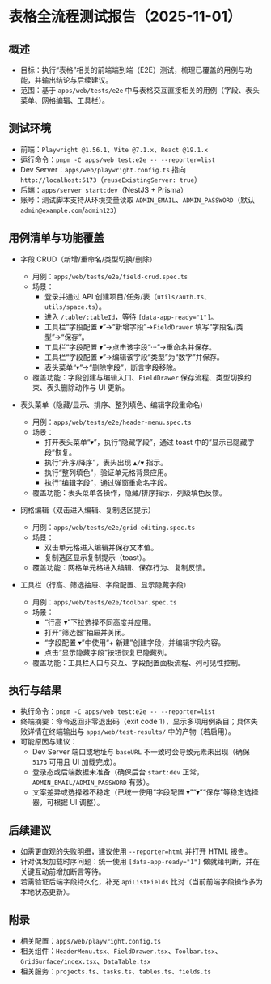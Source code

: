 # 表格全流程测试报告（2025-11-01）

## 概述
- 目标：执行“表格”相关的前端端到端（E2E）测试，梳理已覆盖的用例与功能，并输出结论与后续建议。
- 范围：基于 `apps/web/tests/e2e` 中与表格交互直接相关的用例（字段、表头菜单、网格编辑、工具栏）。

## 测试环境
- 前端：`Playwright @1.56.1`、`Vite @7.1.x`、`React @19.1.x`
- 运行命令：`pnpm -C apps/web test:e2e -- --reporter=list`
- Dev Server：`apps/web/playwright.config.ts` 指向 `http://localhost:5173`（`reuseExistingServer: true`）
- 后端：`apps/server start:dev`（NestJS + Prisma）
- 账号：测试脚本支持从环境变量读取 `ADMIN_EMAIL`、`ADMIN_PASSWORD`（默认 `admin@example.com`/`admin123`）

## 用例清单与功能覆盖
- 字段 CRUD（新增/重命名/类型切换/删除）
  - 用例：`apps/web/tests/e2e/field-crud.spec.ts`
  - 场景：
    - 登录并通过 API 创建项目/任务/表（`utils/auth.ts`、`utils/space.ts`）。
    - 进入 `/table/:tableId`，等待 `[data-app-ready="1"]`。
    - 工具栏“字段配置 ▾”→“新增字段”→`FieldDrawer` 填写“字段名/类型”→“保存”。
    - 工具栏“字段配置 ▾”→点击该字段“···”→重命名并保存。
    - 工具栏“字段配置 ▾”→编辑该字段“类型”为“数字”并保存。
    - 表头菜单“▾”→“删除字段”，断言字段移除。
  - 覆盖功能：字段创建与编辑入口、`FieldDrawer` 保存流程、类型切换约束、表头删除动作与 UI 更新。

- 表头菜单（隐藏/显示、排序、整列填色、编辑字段重命名）
  - 用例：`apps/web/tests/e2e/header-menu.spec.ts`
  - 场景：
    - 打开表头菜单“▾”，执行“隐藏字段”，通过 toast 中的“显示已隐藏字段”恢复。
    - 执行“升序/降序”，表头出现 `▲/▼` 指示。
    - 执行“整列填色”，验证单元格背景应用。
    - 执行“编辑字段”，通过弹窗重命名字段。
  - 覆盖功能：表头菜单各操作，隐藏/排序指示，列级填色反馈。

- 网格编辑（双击进入编辑、复制选区提示）
  - 用例：`apps/web/tests/e2e/grid-editing.spec.ts`
  - 场景：
    - 双击单元格进入编辑并保存文本值。
    - 复制选区显示复制提示（toast）。
  - 覆盖功能：网格单元格进入编辑、保存行为、复制反馈。

- 工具栏（行高、筛选抽屉、字段配置、显示隐藏字段）
  - 用例：`apps/web/tests/e2e/toolbar.spec.ts`
  - 场景：
    - “行高 ▾”下拉选择不同高度并应用。
    - 打开“筛选器”抽屉并关闭。
    - “字段配置 ▾”中使用“+ 新建”创建字段，并编辑字段内容。
    - 点击“显示隐藏字段”按钮恢复已隐藏列。
  - 覆盖功能：工具栏入口与交互、字段配置面板流程、列可见性控制。

## 执行与结果
- 执行命令：`pnpm -C apps/web test:e2e -- --reporter=list`
- 终端摘要：命令返回非零退出码（exit code 1），显示多项用例条目；具体失败详情在终端输出与 `apps/web/test-results/` 中的产物（若启用）。
- 可能原因与建议：
  - Dev Server 端口或地址与 `baseURL` 不一致时会导致元素未出现（确保 `5173` 可用且 UI 加载完成）。
  - 登录态或后端数据未准备（确保后台 `start:dev` 正常，`ADMIN_EMAIL/ADMIN_PASSWORD` 有效）。
  - 文案差异或选择器不稳定（已统一使用“字段配置 ▾”“▾”“保存”等稳定选择器，可根据 UI 调整）。

## 后续建议
- 如需更直观的失败明细，建议使用 `--reporter=html` 并打开 HTML 报告。
- 针对偶发加载时序问题：统一使用 `[data-app-ready="1"]` 做就绪判断，并在关键互动前增加断言等待。
- 若需验证后端字段持久化，补充 `apiListFields` 比对（当前前端字段操作多为本地状态更新）。

## 附录
- 相关配置：`apps/web/playwright.config.ts`
- 相关组件：`HeaderMenu.tsx`、`FieldDrawer.tsx`、`Toolbar.tsx`、`GridSurface/index.tsx`、`DataTable.tsx`
- 相关服务：`projects.ts`、`tasks.ts`、`tables.ts`、`fields.ts`